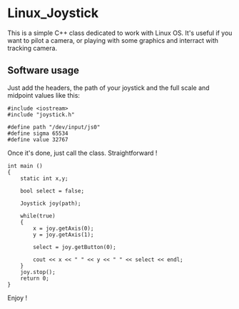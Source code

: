 # Linux_Joystick

This is a simple C++ class dedicated to work with Linux OS.
It's useful if you want to pilot a camera, or playing with some graphics and interract with tracking camera.

## Software usage

Just add the headers, the path of your joystick and the full scale and midpoint values like this:

```
#include <iostream>
#include "joystick.h"

#define path "/dev/input/js0"
#define sigma 65534
#define value 32767
```
Once it's done, just call the class. Straightforward !

```
int main ()
{
	static int x,y;

	bool select = false;

	Joystick joy(path);

    while(true)
    {
    	x = joy.getAxis(0);
    	y = joy.getAxis(1);

    	select = joy.getButton(0);

    	cout << x << " " << y << " " << select << endl;
    }
    joy.stop();
    return 0;
}
```
Enjoy !


